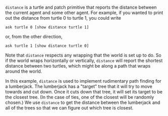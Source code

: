 `distance` is a turtle and patch primitive that reports the distance between the current agent and some other agent. For example, if you wanted to print out the distance from turtle 0 to turtle 1, you could write 

```ask turtle 0 [show distance turtle 1]```

 or, from the other direction, 

```ask turtle 1 [show distance turtle 0]```

Note that `distance` respects any wrapping that the world is set up to do. So if the world wraps horizontally or vertically, `distance` will report the shortest distance between two turtles, which might be along a path that wraps around the world.

In this example, `distance` is used to implement rudimentary path finding for a lumberjack. The lumberjack has a "target" tree that it will try to move towards and cut down. Once it cuts down that tree, it will set its target to be the closest tree. (In the case of ties, one of the closest will be randomly chosen.) We use `distance` to get the distance between the lumberjack and all of the trees so that we can figure out which tree is closest.
